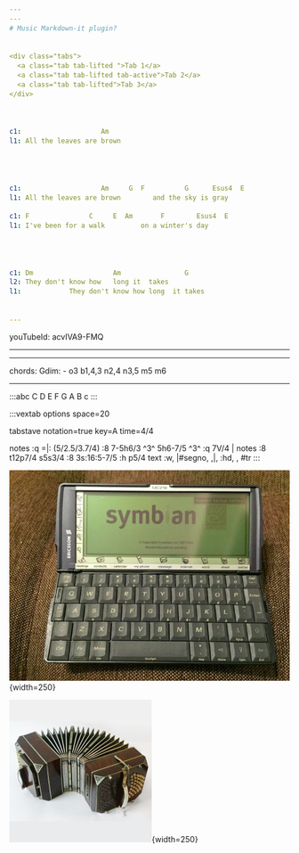 ```yaml
---
---
# Music Markdown-it plugin?


<div class="tabs">
  <a class="tab tab-lifted ">Tab 1</a>
  <a class="tab tab-lifted tab-active">Tab 2</a>
  <a class="tab tab-lifted">Tab 3</a>
</div>



c1:                    Am
l1: All the leaves are brown




c1:                    Am     G  F          G      Esus4  E
l1: All the leaves are brown        and the sky is gray

c1: F               C     E  Am       F        Esus4  E
l1: I've been for a walk         on a winter's day




c1: Dm                    Am                G
l2: They don't know how   long it  takes
l1:            They don't know how long  it takes


---
```

youTubeId: acvIVA9-FMQ

---



---
chords:
  Gdim:
    - o3 b1,4,3 n2,4 n3,5 m5 m6

---



:::abc
C D E F G A B c
:::


:::vextab
options space=20

tabstave
  notation=true
  key=A time=4/4

  notes :q =|: (5/2.5/3.7/4) :8 7-5h6/3 ^3^ 5h6-7/5 ^3^ :q 7V/4 |
  notes :8 t12p7/4 s5s3/4 :8 3s:16:5-7/5 :h p5/4
  text :w, |#segno, ,|, :hd, , #tr
:::

![](/pix1.jpg){width=250}

![](./pix3.jpg){width=250}



